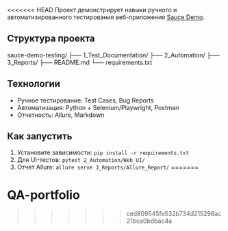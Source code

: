 <<<<<<< HEAD
Проект демонстрирует навыки ручного и автоматизированного тестирования веб-приложения [Sauce Demo](https://www.saucedemo.com/).

## Структура проекта

sauce-demo-testing/
├── 1_Test_Documentation/
├── 2_Automation/
├── 3_Reports/
├── README.md
└── requirements.txt


## Технологии
- Ручное тестирование: Test Cases, Bug Reports
- Автоматизация: Python + Selenium/Playwright, Postman
- Отчетность: Allure, Markdown

## Как запустить
1. Установите зависимости: `pip install -r requirements.txt`
2. Для UI-тестов: `pytest 2_Automation/Web_UI/`
3. Отчет Allure: `allure serve 3_Reports/Allure_Report/`
=======
# QA-portfolio
>>>>>>> ced809545fe532b734d215298ac21bca0bdbac4a
